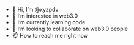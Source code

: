 - 👋 Hi, I’m @xyzpdv
- 👀 I’m interested in web3.0
- 🌱 I’m currently learning code
- 💞️ I’m looking to collaborate on web3.0 people
- 📫 How to reach me right now

<!---
xyzpdv/xyzpdv is a ✨ special ✨ repository because its `README.md` (this file) appears on your GitHub profile.
You can click the Preview link to take a look at your changes.
--->
